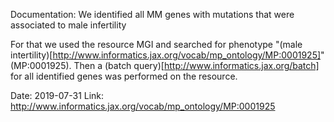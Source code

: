 Documentation: We identified all MM genes with mutations that were associated to male infertility

For that we used the resource MGI and searched for phenotype "(male intertility)[http://www.informatics.jax.org/vocab/mp_ontology/MP:0001925]" (MP:0001925).
Then a (batch query)[http://www.informatics.jax.org/batch] for all identified genes was performed on the resource.

Date: 2019-07-31
Link: http://www.informatics.jax.org/vocab/mp_ontology/MP:0001925
